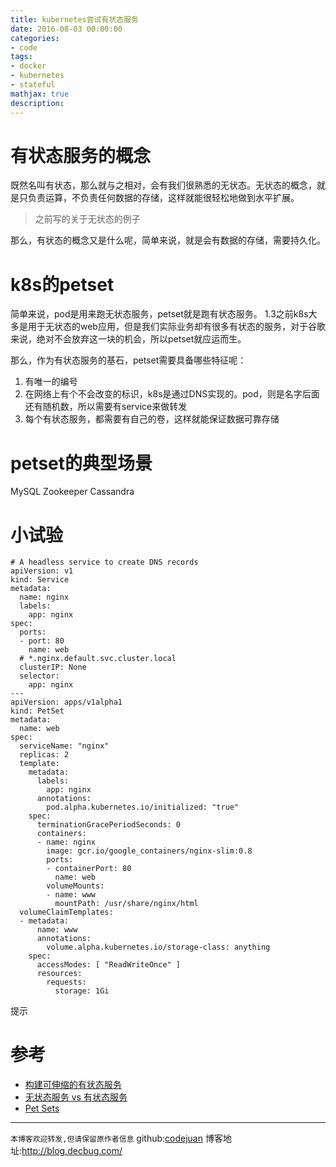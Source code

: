 ```yaml
---
title: kubernetes尝试有状态服务
date: 2016-08-03 00:00:00
categories:
- code
tags: 
- docker
- kubernetes
- stateful
mathjax: true
description: 
---
```


# 有状态服务的概念
既然名叫有状态，那么就与之相对，会有我们很熟悉的无状态。无状态的概念，就是只负责运算，不负责任何数据的存储，这样就能很轻松地做到水平扩展。
> 之前写的关于无状态的例子


那么，有状态的概念又是什么呢，简单来说，就是会有数据的存储，需要持久化。

<!--more-->
# k8s的petset
简单来说，pod是用来跑无状态服务，petset就是跑有状态服务。
1.3之前k8s大多是用于无状态的web应用，但是我们实际业务却有很多有状态的服务，对于谷歌来说，绝对不会放弃这一块的机会，所以petset就应运而生。

那么，作为有状态服务的基石，petset需要具备哪些特征呢：
1. 有唯一的编号
1. 在网络上有个不会改变的标识，k8s是通过DNS实现的。pod，则是名字后面还有随机数，所以需要有service来做转发
1. 每个有状态服务，都需要有自己的卷，这样就能保证数据可靠存储

# petset的典型场景
MySQL
Zookeeper
Cassandra

# 小试验
```
# A headless service to create DNS records
apiVersion: v1
kind: Service
metadata:
  name: nginx
  labels:
    app: nginx
spec:
  ports:
  - port: 80
    name: web
  # *.nginx.default.svc.cluster.local
  clusterIP: None
  selector:
    app: nginx
---
apiVersion: apps/v1alpha1
kind: PetSet
metadata:
  name: web
spec:
  serviceName: "nginx"
  replicas: 2
  template:
    metadata:
      labels:
        app: nginx
      annotations:
        pod.alpha.kubernetes.io/initialized: "true"
    spec:
      terminationGracePeriodSeconds: 0
      containers:
      - name: nginx
        image: gcr.io/google_containers/nginx-slim:0.8
        ports:
        - containerPort: 80
          name: web
        volumeMounts:
        - name: www
          mountPath: /usr/share/nginx/html
  volumeClaimTemplates:
  - metadata:
      name: www
      annotations:
        volume.alpha.kubernetes.io/storage-class: anything
    spec:
      accessModes: [ "ReadWriteOnce" ]
      resources:
        requests:
          storage: 1Gi
```
提示

# 参考
- [构建可伸缩的有状态服务](http://www.infoq.com/cn/news/2015/12/scaling-stateful-services)
- [无状态服务 vs 有状态服务](http://docs.alauda.cn/feature/service/stateless-service-and-stateful-service.html)
- [Pet Sets](http://kubernetes.io/docs/user-guide/petset/)

----------------------------

`本博客欢迎转发,但请保留原作者信息`
github:[codejuan](https://github.com/CodeJuan)
博客地址:http://blog.decbug.com/



